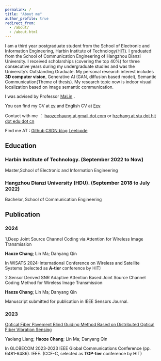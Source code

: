 ```yaml
---
permalink: /
title: "About me"
author_profile: true
redirect_from: 
  - /about/
  - /about.html
---
```



I am a third year postgraduate student from the School of Electronic and Information Engineering, Harbin Institute of Technology([HIT](https://www.hit.edu.cn/)). I graduated from the School of Communication Engineering of Hangzhou Dianzi University. I received scholarships (covering the top 40%) for three consecutive years during my undergraduate studies and was the University’s Outstanding Graduate. My personal research interest includes **3D computer vision**, Generative AI (GAN, diffusion based model), Semantic Communication(Theme of thesis). My research topic now is indoor visual localization based on image semantic communication.

I was advised by Professor [MaLin](https://homepage.hit.edu.cn/malin)  .

You can find my CV at [cv](./assets/2025秋季入学博士申请_哈尔滨工业大学_常浩泽.pdf) and English CV at [Ecv](./assets/2025FallPhDApplication_HIT_curriculum_vitae_HaozeChang.pdf)

Contact with me ： [haozechaung at gmail dot com](mailto:haozechaung@gmail.com) or [hzchang at stu dot hit dot edu dot cn](mailto:hzchang@stu.hit.edu.cn)

Find me AT : [Github](https://github.com/WiGig11),[CSDN blog](https://blog.csdn.net/WiGig11?spm=1000.2115.3001.5343),[Leetcode](https://leetcode.cn/u/i3rave-montalcininka/)

## Education 
### Harbin Institute of Technology. (September 2022 to Now)
Master,School of Electronic and Information Engineering

### Hangzhou Dianzi University (HDU). (September 2018 to July 2022)
Bachelor, School of Communication Engineering

## Publication

### 2024
1.Deep Joint Source Channel Coding via  Attention for Wireless Image Transmission

**Haoze Chang**; Lin Ma; Danyang Qin

In WISATS 2024-International Conference on Wireless and Satellite Systems (selected as **A-tier** conference by HIT)

2.Sensor Derived SNR Adaptive Attention Based Joint Source Channel Coding Method for Wireless Image Transmission

**Haoze Chang**; Lin Ma; Danyang Qin

Manuscript submitted for publication in IEEE Sensors Journal.


### 2023
[Optical Fiber Pavement Blind Guiding Method Based on Distributed Optical Fiber Vibration Sensing](https://ieeexplore.ieee.org/abstract/document/10437520)

Yaolang Liang; **Haoze Chang**; Lin Ma; Danyang Qin

 In GLOBECOM 2023-2023 IEEE Global Communications Conference (pp. 6481-6486). IEEE. (CCF-C, selected as **TOP-tier** conference by HIT)


